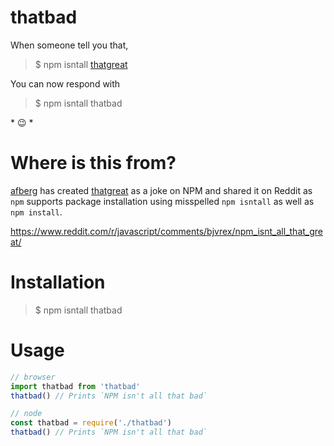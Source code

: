 # thatbad

When someone tell you that,

> \$ npm isntall [thatgreat](https://www.npmjs.com/package/thatgreat)

You can now respond with

> \$ npm isntall thatbad

\* 😉 \*

# Where is this from?

[afberg](https://www.reddit.com/user/afberg) has created [thatgreat](https://www.npmjs.com/package/thatgreat) as a joke on NPM and shared it on Reddit as `npm` supports package installation using misspelled `npm isntall` as well as `npm install`.

https://www.reddit.com/r/javascript/comments/bjvrex/npm_isnt_all_that_great/

# Installation

> \$ npm isntall thatbad

# Usage

```javascript
// browser
import thatbad from 'thatbad'
thatbad() // Prints `NPM isn't all that bad`

// node
const thatbad = require('./thatbad')
thatbad() // Prints `NPM isn't all that bad`
```
